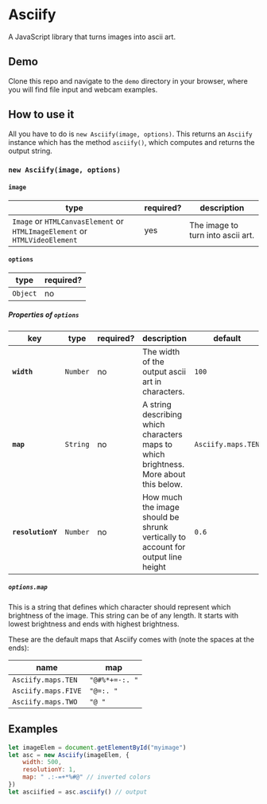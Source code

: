 # Asciify

A JavaScript library that turns images into ascii art.

## Demo

Clone this repo and navigate to the `demo` directory in your browser, where you will find file input and webcam examples.

## How to use it

All you have to do is `new Asciify(image, options)`. This returns an `Asciify` instance which has the method `asciify()`, which computes and returns the output string.

### `new Asciify(image, options)`

#### `image`

| type | required? | description |
|------|-----------|-------------|
| `Image` or `HTMLCanvasElement` or `HTMLImageElement` or `HTMLVideoElement` | yes | The image to turn into ascii art. |

#### `options`

| type | required? |
|------|-----------|
| `Object` | no |

##### Properties of `options`

| key | type | required? | description | default |
|-----|------|-----------|-------------|---------|
| **`width`** | `Number` | no | The width of the output ascii art in characters. | `100` |
| **`map`** | `String` | no | A string describing which characters maps to which brightness. More about this below. | `Asciify.maps.TEN` |
| **`resolutionY`** | `Number` | no | How much the image should be shrunk vertically to account for output line height | `0.6` |

##### `options.map`

This is a string that defines which character should represent which brightness of the image. This string can be of any length. It starts with lowest brightness and ends with highest brightness.

These are the default maps that Asciify comes with (note the spaces at the ends):

| name | map |
|------|-----|
| `Asciify.maps.TEN` | `"@#%*+=-:. "` |
| `Asciify.maps.FIVE` | `"@=:. "` |
| `Asciify.maps.TWO` | `"@ "` |

## Examples

```javascript
let imageElem = document.getElementById("myimage")
let asc = new Asciify(imageElem, {
    width: 500,
    resolutionY: 1,
    map: " .:-=+*%#@" // inverted colors
})
let asciified = asc.asciify() // output
```
